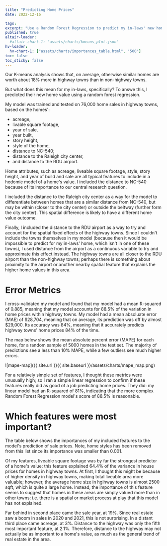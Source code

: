 ```yaml
---
title: "Predicting Home Prices"
date: 2022-12-16

tags: 
excerpt: "Use a Random Forest Regression to predict my in-laws' new home value, based on proximity to the highway and sales data from highway towns."
published: true
altair-loader:
  #altair-chart-1: "assets/charts/kmeans_plot.json"
hv-loader:
  hv-chart-1: ["assets/charts/importances_table.html", "500"]
toc: false
toc_sticky: false
---
```


Our K-means analysis shows that, on average, otherwise similar homes are worth about 18% more in highway towns than in non-highway towns.

But what does this mean for my in-laws, specifically? To answe this, I predicted their new home value using a random forest regression.

My model was trained and tested on 76,000 home sales in highway towns, based on the homes':

* acreage, 
* livable square footage, 
* year of sale, 
* year built, 
* story height, 
* style of the home,
* distance to NC-540; 
* distance to the Raleigh city center, 
* and distance to the RDU airport.

Home attributes, such as acreage, liveable square footage, style, story height, and year of build and sale are all typical features to include in a hedomic model of a home's value. I included the distance to NC-540 because of its importance to our central research question.

I included the distance to the Raleigh city center as a way for the model to differentiate between homes that are a similar distance from NC-540, but may be within (closer to the city center) or outside the beltway (further form the city center). This spatial difference is likely to have a different home value outcome.

Finally, I included the distance to the RDU airport as a way to try and account for the spatial fixed effects of the highway towns. Since I couldn't include the towns themselves in my model (because then it would be impossible to predict for my in-laws' home, which isn't in one of these towns), I used distance from the airport as a continuous variable to try and approximate this effect instead. The highway towns are all closer to the RDU airport than the non-highway towns; perhaps there is something about proximity to the airport or another nearby spatial feature that explains the higher home values in this area.

# Error Metrics
I cross-validated my model and found that my model had a mean R-squared of 0.885, meaning that my model accounts for 88.5% of the variation in home prices within highway towns. My model had a mean absoluate error (MAE) of $28,704, meaning that on average, its prediction was off by almost $29,000. Its accuracy was 84%, meaning that it accurately predicts highway towns' home prices 84% of the time.

The map below shows the mean absolute percent error (MAPE) for each home, for a random sample of 5000 homes in the test set. The majority of predictions see a less than 10% MAPE, while a few outliers see much higher errors.

![mape-map]({{ site.url }}{{ site.baseurl }}/assets/charts/mape_map.png)

For a relatively simple set of features, I thought these metrics were unusually high; so I ran a simple linear regression to confirm if these features really did as good of a job predicting home prices. They did: my linear model had an R-squared of 81%, indicating that the more complex Random Forest Regression model's score of 88.5% is reasonable.

# Which features were most important?
The table below shows the importances of my included features to the model's prediction of sale prices. Note, home styles has been removed from this list since its importance was smaller than 0.001.

<div id="hv-chart-1"></div>
Of my features, liveable square footage was by far the strongest predictor of a home's value: this feature explained 64.4% of the variance in house prices for homes in highway towns. At first, I thought this might be because of higher density in highway towns, making total liveable area more valuable; however, the average home size in hgihway towns is almost 2500 sqft, which is quite a large home. Instead, the importance of this feature seems to suggest that homes in these areas are simply valued more than in other towns; i.e. there is a spatial or market process at play that this model has not explained.

Far behind in second place came the sale year, at 19%. Since real estate saw a boom in sales in 2020 and 2021, this is not surprising. In a distant third place came acreage, at 3%. Distance to the highway was only the fifth most important feature, at 2.1%. Therefore, distance to the highway may not actually be as important to a home's value, as much as the general trend of real estate in the area.

